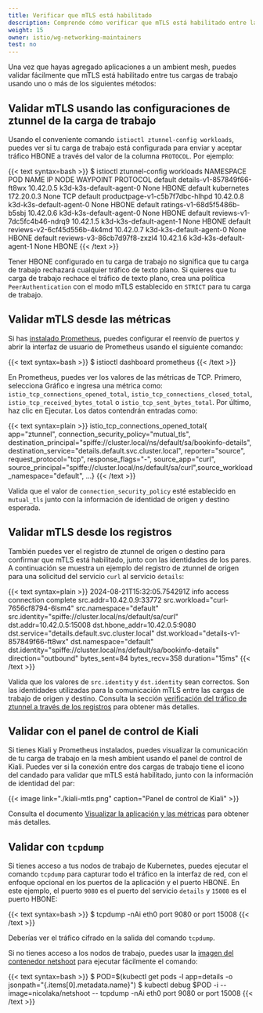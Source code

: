 ```yaml
---
title: Verificar que mTLS está habilitado
description: Comprende cómo verificar que mTLS está habilitado entre las cargas de trabajo en un ambient mesh.
weight: 15
owner: istio/wg-networking-maintainers
test: no
---
```


Una vez que hayas agregado aplicaciones a un ambient mesh, puedes validar fácilmente que mTLS está habilitado entre tus cargas de trabajo usando uno o más de los siguientes métodos:

## Validar mTLS usando las configuraciones de ztunnel de la carga de trabajo

Usando el conveniente comando `istioctl ztunnel-config workloads`, puedes ver si tu carga de trabajo está configurada para enviar y aceptar tráfico HBONE a través del valor de la columna `PROTOCOL`. Por ejemplo:

{{< text syntax=bash >}}
$ istioctl ztunnel-config workloads
NAMESPACE    POD NAME                                IP         NODE                     WAYPOINT PROTOCOL
default      details-v1-857849f66-ft8wx              10.42.0.5  k3d-k3s-default-agent-0  None     HBONE
default      kubernetes                              172.20.0.3                          None     TCP
default      productpage-v1-c5b7f7dbc-hlhpd          10.42.0.8  k3d-k3s-default-agent-0  None     HBONE
default      ratings-v1-68d5f5486b-b5sbj             10.42.0.6  k3d-k3s-default-agent-0  None     HBONE
default      reviews-v1-7dc5fc4b46-ndrq9             10.42.1.5  k3d-k3s-default-agent-1  None     HBONE
default      reviews-v2-6cf45d556b-4k4md             10.42.0.7  k3d-k3s-default-agent-0  None     HBONE
default      reviews-v3-86cb7d97f8-zxzl4             10.42.1.6  k3d-k3s-default-agent-1  None     HBONE
{{< /text >}}

Tener HBONE configurado en tu carga de trabajo no significa que tu carga de trabajo rechazará cualquier tráfico de texto plano. Si quieres que tu carga de trabajo rechace el tráfico de texto plano, crea una política `PeerAuthentication` con el modo mTLS establecido en `STRICT` para tu carga de trabajo.

## Validar mTLS desde las métricas

Si has [instalado Prometheus](/es/docs/ops/integrations/prometheus/#installation), puedes configurar el reenvío de puertos y abrir la interfaz de usuario de Prometheus usando el siguiente comando:

{{< text syntax=bash >}}
$ istioctl dashboard prometheus
{{< /text >}}

En Prometheus, puedes ver los valores de las métricas de TCP. Primero, selecciona Gráfico e ingresa una métrica como: `istio_tcp_connections_opened_total`, `istio_tcp_connections_closed_total`, `istio_tcp_received_bytes_total` o `istio_tcp_sent_bytes_total`. Por último, haz clic en Ejecutar. Los datos contendrán entradas como:

{{< text syntax=plain >}}
istio_tcp_connections_opened_total{
  app="ztunnel",
  connection_security_policy="mutual_tls",
  destination_principal="spiffe://cluster.local/ns/default/sa/bookinfo-details",
  destination_service="details.default.svc.cluster.local",
  reporter="source",
  request_protocol="tcp",
  response_flags="-",
  source_app="curl",
  source_principal="spiffe://cluster.local/ns/default/sa/curl",source_workload_namespace="default",
  ...}
{{< /text >}}

Valida que el valor de `connection_security_policy` esté establecido en `mutual_tls` junto con la información de identidad de origen y destino esperada.

## Validar mTLS desde los registros

También puedes ver el registro de ztunnel de origen o destino para confirmar que mTLS está habilitado, junto con las identidades de los pares. A continuación se muestra un ejemplo del registro de ztunnel de origen para una solicitud del servicio `curl` al servicio `details`:

{{< text syntax=plain >}}
2024-08-21T15:32:05.754291Z info access connection complete src.addr=10.42.0.9:33772 src.workload="curl-7656cf8794-6lsm4" src.namespace="default"
src.identity="spiffe://cluster.local/ns/default/sa/curl" dst.addr=10.42.0.5:15008 dst.hbone_addr=10.42.0.5:9080 dst.service="details.default.svc.cluster.local"
dst.workload="details-v1-857849f66-ft8wx" dst.namespace="default" dst.identity="spiffe://cluster.local/ns/default/sa/bookinfo-details"
direction="outbound" bytes_sent=84 bytes_recv=358 duration="15ms"
{{< /text >}}

Valida que los valores de `src.identity` y `dst.identity` sean correctos. Son las identidades utilizadas para la comunicación mTLS entre las cargas de trabajo de origen y destino. Consulta la sección [verificación del tráfico de ztunnel a través de los registros](/es/docs/ambient/usage/troubleshoot-ztunnel/#verifying-ztunnel-traffic-through-logs) para obtener más detalles.

## Validar con el panel de control de Kiali

Si tienes Kiali y Prometheus instalados, puedes visualizar la comunicación de tu carga de trabajo en la mesh ambient usando el panel de control de Kiali. Puedes ver si la conexión entre dos cargas de trabajo tiene el icono del candado para validar que mTLS está habilitado, junto con la información de identidad del par:

{{< image link="./kiali-mtls.png" caption="Panel de control de Kiali" >}}

Consulta el documento [Visualizar la aplicación y las métricas](/es/docs/ambient/getting-started/secure-and-visualize/#visualize-the-application-and-metrics) para obtener más detalles.

## Validar con `tcpdump`

Si tienes acceso a tus nodos de trabajo de Kubernetes, puedes ejecutar el comando `tcpdump` para capturar todo el tráfico en la interfaz de red, con el enfoque opcional en los puertos de la aplicación y el puerto HBONE. En este ejemplo, el puerto `9080` es el puerto del servicio `details` y `15008` es el puerto HBONE:

{{< text syntax=bash >}}
$ tcpdump -nAi eth0 port 9080 or port 15008
{{< /text >}}

Deberías ver el tráfico cifrado en la salida del comando `tcpdump`.

Si no tienes acceso a los nodos de trabajo, puedes usar la [imagen del contenedor netshoot](https://hub.docker.com/r/nicolaka/netshoot) para ejecutar fácilmente el comando:

{{< text syntax=bash >}}
$ POD=$(kubectl get pods -l app=details -o jsonpath="{.items[0].metadata.name}")
$ kubectl debug $POD -i --image=nicolaka/netshoot -- tcpdump -nAi eth0 port 9080 or port 15008
{{< /text >}}

